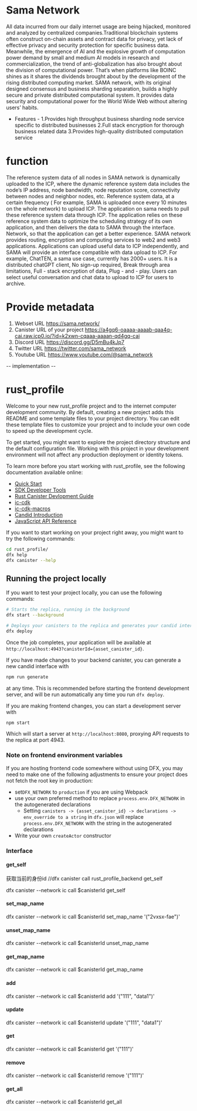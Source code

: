 # Sama Network

All data incurred from our daily internet usage are being hijacked, monitored and analyzed by centralized companies.Traditional blockchain systems often construct on-chain assets and contract data for privacy, yet lack of effective privacy and security protection for specific business data. Meanwhile, the emergence of AI and the explosive growth of computation power demand by small and medium AI models in research and commercialization, the trend of anti-globalization has also brought about the division of computational power. That’s when  platforms like BOINC shines as it shares the dividends brought about by the development of the rising distributed computing market. SAMA network, with its original designed consensus and business sharding separation, builds a highly secure and private distributed computational system. It provides data security and computational power for the World Wide Web without altering users’ habits.

- Features -
1.Provides high throughput business sharding node service specific to distributed businesses
2.Full stack encryption for thorough business related data
3.Provides high-quality distributed computation service

# function 
The reference system data of all nodes in SAMA network is dynamically uploaded to the ICP, where the dynamic reference system data includes the node’s IP address, node bandwidth, node reputation score, connectivity between nodes and neighbor nodes, etc. Reference system data, at a certain frequency ( For example, SAMA is uploaded once every 10 minutes on the whole network) to upload ICP. The application on sama needs to pull these reference system data through ICP. The application relies on these reference system data to optimize the scheduling strategy of its own application, and then delivers the data to SAMA through the interface. Network, so that the application can get a better experience.
  SAMA network provides routing, encryption and computing services to web2 and web3 applications. Applications can upload useful data to ICP independently, and SAMA will provide an interface compatible with data upload to ICP. For example, ChatTEN, a sama use case, currently has 2000+ users. It is a distributed chatGPT client, No sign-up required, Break through area limitations, Full - stack encryption of data, Plug - and - play. Users can select useful conversation and chat data to upload to ICP for users to archive.

# Provide metadata
1. Webset URL https://sama.network/ 
2. Canister URL of your project  https://a4gq6-oaaaa-aaaab-qaa4q-cai.raw.icp0.io/?id=k2xwn-cqaaa-aaaan-qd4gq-cai
3. Discord URL https://discord.gg/D5mBu4kJp7
4. Twitter URL https://twitter.com/sama_network
5. Youtube URL https://www.youtube.com/@sama_network

-- implementation --
# rust_profile

Welcome to your new rust_profile project and to the internet computer development community. By default, creating a new project adds this README and some template files to your project directory. You can edit these template files to customize your project and to include your own code to speed up the development cycle.

To get started, you might want to explore the project directory structure and the default configuration file. Working with this project in your development environment will not affect any production deployment or identity tokens.

To learn more before you start working with rust_profile, see the following documentation available online:

- [Quick Start](https://internetcomputer.org/docs/quickstart/quickstart-intro)
- [SDK Developer Tools](https://internetcomputer.org/docs/developers-guide/sdk-guide)
- [Rust Canister Devlopment Guide](https://internetcomputer.org/docs/rust-guide/rust-intro)
- [ic-cdk](https://docs.rs/ic-cdk)
- [ic-cdk-macros](https://docs.rs/ic-cdk-macros)
- [Candid Introduction](https://internetcomputer.org/docs/candid-guide/candid-intro)
- [JavaScript API Reference](https://erxue-5aaaa-aaaab-qaagq-cai.raw.icp0.io)

If you want to start working on your project right away, you might want to try the following commands:

```bash
cd rust_profile/
dfx help
dfx canister --help
```

## Running the project locally

If you want to test your project locally, you can use the following commands:

```bash
# Starts the replica, running in the background
dfx start --background

# Deploys your canisters to the replica and generates your candid interface
dfx deploy
```

Once the job completes, your application will be available at `http://localhost:4943?canisterId={asset_canister_id}`.

If you have made changes to your backend canister, you can generate a new candid interface with

```bash
npm run generate
```

at any time. This is recommended before starting the frontend development server, and will be run automatically any time you run `dfx deploy`.

If you are making frontend changes, you can start a development server with

```bash
npm start
```

Which will start a server at `http://localhost:8080`, proxying API requests to the replica at port 4943.

### Note on frontend environment variables

If you are hosting frontend code somewhere without using DFX, you may need to make one of the following adjustments to ensure your project does not fetch the root key in production:

- set`DFX_NETWORK` to `production` if you are using Webpack
- use your own preferred method to replace `process.env.DFX_NETWORK` in the autogenerated declarations
  - Setting `canisters -> {asset_canister_id} -> declarations -> env_override to a string` in `dfx.json` will replace `process.env.DFX_NETWORK` with the string in the autogenerated declarations
- Write your own `createActor` constructor

### Interface
#### get_self
获取当前的身份id //dfx canister call rust_profile_backend get_self

dfx canister --network ic call $canisterId get_self

#### set_map_name   
dfx canister --network ic call $canisterId set_map_name '("2vxsx-fae")'

#### unset_map_name
dfx canister --network ic call $canisterId unset_map_name

#### get_map_name
dfx canister --network ic call $canisterId get_map_name

#### add
dfx canister --network ic call $canisterId add '("111", "data1")'

#### update
dfx canister --network ic call $canisterId update '("111", "data1")'

#### get
dfx canister --network ic call $canisterId get '("111")'

#### remove
dfx canister --network ic call $canisterId remove '("111")'

#### get_all
dfx canister --network ic call $canisterId get_all
